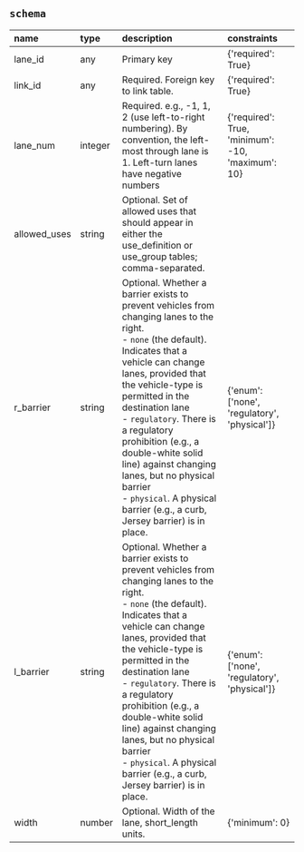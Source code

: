 ## `schema`

| name         | type    | description                                                                                                                                                                                                                                                                                                                                                                                                                                               | constraints                                       |
|:-------------|:--------|:----------------------------------------------------------------------------------------------------------------------------------------------------------------------------------------------------------------------------------------------------------------------------------------------------------------------------------------------------------------------------------------------------------------------------------------------------------|:--------------------------------------------------|
| lane_id      | any     | Primary key                                                                                                                                                                                                                                                                                                                                                                                                                                               | {'required': True}                                |
| link_id      | any     | Required. Foreign key to link table.                                                                                                                                                                                                                                                                                                                                                                                                                      | {'required': True}                                |
| lane_num     | integer | Required. e.g., -1, 1, 2 (use left-to-right numbering). By convention, the left-most through lane is 1. Left-turn lanes have negative numbers                                                                                                                                                                                                                                                                                                             | {'required': True, 'minimum': -10, 'maximum': 10} |
| allowed_uses | string  | Optional. Set of allowed uses that should appear in either the use_definition or use_group tables; comma-separated.                                                                                                                                                                                                                                                                                                                                       |                                                   |
| r_barrier    | string  | Optional. Whether a barrier exists to prevent vehicles from changing lanes to the right.<br>- `none` (the default). Indicates that a vehicle can change lanes, provided that the vehicle-type is permitted in the destination lane<br>- `regulatory`. There is a regulatory prohibition (e.g., a double-white solid line) against changing lanes, but no physical barrier<br>- `physical`. A physical barrier (e.g., a curb, Jersey barrier) is in place. | {'enum': ['none', 'regulatory', 'physical']}      |
| l_barrier    | string  | Optional. Whether a barrier exists to prevent vehicles from changing lanes to the right.<br>- `none` (the default). Indicates that a vehicle can change lanes, provided that the vehicle-type is permitted in the destination lane<br>- `regulatory`. There is a regulatory prohibition (e.g., a double-white solid line) against changing lanes, but no physical barrier<br>- `physical`. A physical barrier (e.g., a curb, Jersey barrier) is in place. | {'enum': ['none', 'regulatory', 'physical']}      |
| width        | number  | Optional. Width of the lane, short_length units.                                                                                                                                                                                                                                                                                                                                                                                                          | {'minimum': 0}                                    |